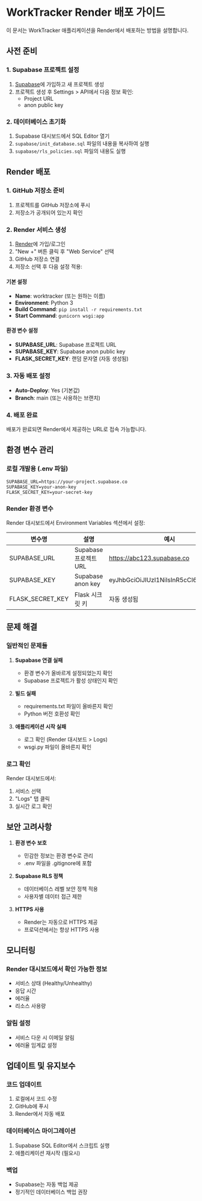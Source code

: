 # WorkTracker Render 배포 가이드

이 문서는 WorkTracker 애플리케이션을 Render에서 배포하는 방법을 설명합니다.

## 사전 준비

### 1. Supabase 프로젝트 설정

1. [Supabase](https://supabase.com)에 가입하고 새 프로젝트 생성
2. 프로젝트 생성 후 Settings > API에서 다음 정보 확인:
   - Project URL
   - anon public key

### 2. 데이터베이스 초기화

1. Supabase 대시보드에서 SQL Editor 열기
2. `supabase/init_database.sql` 파일의 내용을 복사하여 실행
3. `supabase/rls_policies.sql` 파일의 내용도 실행

## Render 배포

### 1. GitHub 저장소 준비

1. 프로젝트를 GitHub 저장소에 푸시
2. 저장소가 공개되어 있는지 확인

### 2. Render 서비스 생성

1. [Render](https://render.com)에 가입/로그인
2. "New +" 버튼 클릭 후 "Web Service" 선택
3. GitHub 저장소 연결
4. 저장소 선택 후 다음 설정 적용:

#### 기본 설정
- **Name**: worktracker (또는 원하는 이름)
- **Environment**: Python 3
- **Build Command**: `pip install -r requirements.txt`
- **Start Command**: `gunicorn wsgi:app`

#### 환경 변수 설정
- **SUPABASE_URL**: Supabase 프로젝트 URL
- **SUPABASE_KEY**: Supabase anon public key
- **FLASK_SECRET_KEY**: 랜덤 문자열 (자동 생성됨)

### 3. 자동 배포 설정

- **Auto-Deploy**: Yes (기본값)
- **Branch**: main (또는 사용하는 브랜치)

### 4. 배포 완료

배포가 완료되면 Render에서 제공하는 URL로 접속 가능합니다.

## 환경 변수 관리

### 로컬 개발용 (.env 파일)

```env
SUPABASE_URL=https://your-project.supabase.co
SUPABASE_KEY=your-anon-key
FLASK_SECRET_KEY=your-secret-key
```

### Render 환경 변수

Render 대시보드에서 Environment Variables 섹션에서 설정:

| 변수명 | 설명 | 예시 |
|--------|------|------|
| SUPABASE_URL | Supabase 프로젝트 URL | https://abc123.supabase.co |
| SUPABASE_KEY | Supabase anon key | eyJhbGciOiJIUzI1NiIsInR5cCI6IkpXVCJ9... |
| FLASK_SECRET_KEY | Flask 시크릿 키 | 자동 생성됨 |

## 문제 해결

### 일반적인 문제들

1. **Supabase 연결 실패**
   - 환경 변수가 올바르게 설정되었는지 확인
   - Supabase 프로젝트가 활성 상태인지 확인

2. **빌드 실패**
   - requirements.txt 파일이 올바른지 확인
   - Python 버전 호환성 확인

3. **애플리케이션 시작 실패**
   - 로그 확인 (Render 대시보드 > Logs)
   - wsgi.py 파일이 올바른지 확인

### 로그 확인

Render 대시보드에서:
1. 서비스 선택
2. "Logs" 탭 클릭
3. 실시간 로그 확인

## 보안 고려사항

1. **환경 변수 보호**
   - 민감한 정보는 환경 변수로 관리
   - .env 파일을 .gitignore에 포함

2. **Supabase RLS 정책**
   - 데이터베이스 레벨 보안 정책 적용
   - 사용자별 데이터 접근 제한

3. **HTTPS 사용**
   - Render는 자동으로 HTTPS 제공
   - 프로덕션에서는 항상 HTTPS 사용

## 모니터링

### Render 대시보드에서 확인 가능한 정보

- 서비스 상태 (Healthy/Unhealthy)
- 응답 시간
- 에러율
- 리소스 사용량

### 알림 설정

- 서비스 다운 시 이메일 알림
- 에러율 임계값 설정

## 업데이트 및 유지보수

### 코드 업데이트

1. 로컬에서 코드 수정
2. GitHub에 푸시
3. Render에서 자동 배포

### 데이터베이스 마이그레이션

1. Supabase SQL Editor에서 스크립트 실행
2. 애플리케이션 재시작 (필요시)

### 백업

- Supabase는 자동 백업 제공
- 정기적인 데이터베이스 백업 권장 